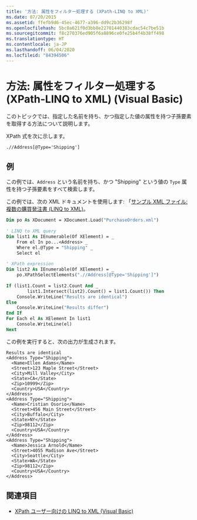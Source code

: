 ```yaml
---
title: '方法: 属性をフィルター処理する (XPath-LINQ to XML)'
ms.date: 07/20/2015
ms.assetid: ffefb9d6-45ec-4677-a396-dd9c2b36298f
ms.openlocfilehash: 5bc0a621f0d3bb8e22701440383cdac54c7be51b
ms.sourcegitcommit: f8c270376ed905f6a8896ce0fe25b4f4b38ff498
ms.translationtype: HT
ms.contentlocale: ja-JP
ms.lasthandoff: 06/04/2020
ms.locfileid: "84394506"
---
```

# <a name="how-to-filter-on-an-attribute-xpath-linq-to-xml-visual-basic"></a>方法: 属性をフィルター処理する (XPath-LINQ to XML) (Visual Basic)
このトピックでは、指定した名前を持ち、かつ指定した値の属性を持つ子孫要素を取得する方法について説明します。  
  
 XPath 式を次に示します。  
  
 `.//Address[@Type='Shipping']`  
  
## <a name="example"></a>例  
 この例では、`Address` という名前を持ち、かつ "Shipping" という値の `Type` 属性を持つ子孫要素をすべて検索します。  
  
 この例では、次の XML ドキュメントを使用します: 「[サンプル XML ファイル:複数の購買発注書 (LINQ to XML)](sample-xml-file-multiple-purchase-orders-linq-to-xml.md)。  
  
```vb  
Dim po As XDocument = XDocument.Load("PurchaseOrders.xml")  
  
' LINQ to XML query  
Dim list1 As IEnumerable(Of XElement) = _  
    From el In po...<Address> _  
    Where el.@Type = "Shipping" _  
    Select el  
  
' XPath expression  
Dim list2 As IEnumerable(Of XElement) = _  
    po.XPathSelectElements(".//Address[@Type='Shipping']")  
  
If (list1.Count = list2.Count And _  
        list1.Intersect(list2).Count() = list1.Count()) Then  
    Console.WriteLine("Results are identical")  
Else  
    Console.WriteLine("Results differ")  
End If  
For Each el As XElement In list1  
    Console.WriteLine(el)  
Next  
```  
  
 この例を実行すると、次の出力が生成されます。  
  
```console
Results are identical  
<Address Type="Shipping">  
  <Name>Ellen Adams</Name>  
  <Street>123 Maple Street</Street>  
  <City>Mill Valley</City>  
  <State>CA</State>  
  <Zip>10999</Zip>  
  <Country>USA</Country>  
</Address>  
<Address Type="Shipping">  
  <Name>Cristian Osorio</Name>  
  <Street>456 Main Street</Street>  
  <City>Buffalo</City>  
  <State>NY</State>  
  <Zip>98112</Zip>  
  <Country>USA</Country>  
</Address>  
<Address Type="Shipping">  
  <Name>Jessica Arnold</Name>  
  <Street>4055 Madison Ave</Street>  
  <City>Seattle</City>  
  <State>WA</State>  
  <Zip>98112</Zip>  
  <Country>USA</Country>  
</Address>  
```  
  
## <a name="see-also"></a>関連項目

- [XPath ユーザー向けの LINQ to XML (Visual Basic)](linq-to-xml-for-xpath-users.md)
